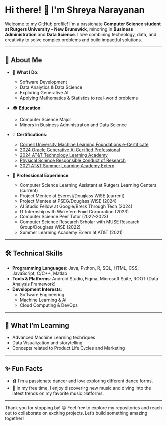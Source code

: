 # Hi there! 👋 I'm Shreya Narayanan

Welcome to my GitHub profile! I'm a passionate **Computer Science student at Rutgers University - New Brunswick**, minoring in **Business Administration** and **Data Science**. I love combining technology, data, and creativity to solve complex problems and build impactful solutions. 

---

## 🌟 About Me

- 🔭 **What I Do**: 
  - Software Development
  - Data Analytics & Data Science
  - Exploring Generative AI
  - Applying Mathematics & Statistics to real-world problems

- 🎓 **Education**: 
  - Computer Science Major
  - Minors in Business Administration and Data Science

- 💡 **Certifications**: 
  - [Cornell University Machine Learning Foundations e-Certificate](https://media.licdn.com/dms/document/media/v2/D4E2DAQE3OJCO8KmV3A/profile-treasury-document-pdf-analyzed/profile-treasury-document-pdf-analyzed/0/1726340790014?e=1738195200&v=beta&t=awybc_r_rB-KV7H5tCryLBMf8MCgTYLRC5NntZ69kMU) 
  - [2024 Oracle Generative AI Certified Professional](https://catalog-education.oracle.com/ords/certview/sharebadge?id=EFF4284C55B199DFB34DFB555D389928BB147E97171BD89F03D5477CF9EDFAB6)
  - [2024 AT&T Technology Learning Academy](https://www.credly.com/badges/365104c6-0ff0-4ee2-a3ad-8ef9a5095c11/public_url)
  - [Physical Science Responsible Conduct of Research](https://www.citiprogram.org/verify/?w894ca570-399f-4864-81b0-9927d3cf212a-49259890)
  - [2021 AT&T Summer Learning Academy Extern](https://www.credly.com/badges/4bd67482-0ff2-4a8e-aa18-cc7124c5dd04?source=linked_in_profile)

- 💼 **Professional Experience**: 
  - Computer Science Learning Assistant at Rutgers Learning Centers (current)
  - Project Mentee at Everest/Douglass WiSE (current)
  - Project Mentee at PSEG/Douglass WiSE (2024)
  - AI Studio Fellow at Google/Break Through Tech (2024)
  - IT Internship with Wakefern Food Corporation (2023)
  - Computer Science Peer Tutor (2022-2023)
  - Computer Science Research Scholar with MUSE Research Group/Douglass WiSE (2022)
  - Summer Learning Academy Extern at AT&T (2021)

---

## 🛠️ Technical Skills

- **Programming Languages**: Java, Python, R, SQL, HTML, CSS, JavaScript, C/C++, Matlab
- **Tools & Platforms**: Android Studio, Figma, Microsoft Suite, ROOT (Data Analysis Framework)
- **Development Interests**: 
  - Software Engineering
  - Machine Learning & AI
  - Cloud Computing & DevOps

---

## 🌱 What I’m Learning

- Advanced Machine Learning techniques 
- Data Visualization and storytelling
- Concepts related to Product Life Cycles and Marketing

---

## ✨ Fun Facts

- 🩰 I’m a passionate dancer and love exploring different dance forms.
- 🎵 In my free time, I enjoy discovering new music and diving into the latest trends on my favorite music platforms.

---




Thank you for stopping by! 😊 Feel free to explore my repositories and reach out to collaborate on exciting projects. Let’s build something amazing together!
